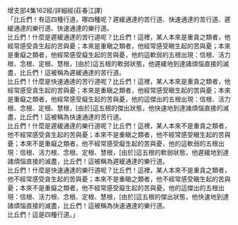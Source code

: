 增支部4集162經/詳細經(莊春江譯)  
「比丘們！有這四種行道，哪四種呢？遲緩通達的苦行道、快速通達的苦行道、遲緩通達的樂行道、快速通達的樂行道。  
比丘們！什麼是遲緩通達的苦行道呢？比丘們！這裡，某人本來是重貪之類者，他經常感受貪生起的苦與憂；本來是重瞋之類者，他經常感受瞋生起的苦與憂；本來是重癡之類者，他經常感受癡生起的苦與憂，他的這軟弱的五根出現：信根、活力根、念根、定根、慧根，[由於]這五根的軟弱狀態，他遲緩地到達諸煩惱直接的滅盡，比丘們！這被稱為遲緩通達的苦行道。  
比丘們！什麼是快速通達的苦行道呢？比丘們！這裡，某人本來是重貪之類者，他經常感受貪生起的苦與憂；本來是重瞋之類者，他經常感受瞋生起的苦與憂；本來是重癡之類者，他經常感受癡生起的苦與憂，他的這傑出的五根出現：信根、活力根、念根、定根、慧根，[由於]這五根的傑出狀態，他快速地到達諸煩惱直接的滅盡，比丘們！這被稱為快速通達的苦行道。  
比丘們！什麼是遲緩通達的樂行道呢？比丘們！這裡，某人本來不是重貪之類者，他不經常感受貪生起的苦與憂；本來不是重瞋之類者，他不經常感受瞋生起的苦與憂；本來不是重癡之類者，他不經常感受癡生起的苦與憂，他的這軟弱的五根出現：信根、活力根、念根、定根、慧根，[由於]這五根的軟弱狀態，他遲緩地到達諸煩惱直接的滅盡，比丘們！這被稱為遲緩通達的樂行道。  
比丘們！什麼是快速通達的樂行道呢？比丘們！這裡，某人本來不是重貪之類者，他不經常感受貪生起的苦與憂；本來不是重瞋之類者，他不經常感受瞋生起的苦與憂；本來不是重癡之類者，他不經常感受癡生起的苦與憂，他的這傑出的五根出現：信根、活力根、念根、定根、慧根，[由於]這五根的傑出狀態，他快速地到達諸煩惱直接的滅盡，比丘們！這被稱為快速通達的樂行道。  
比丘們！這是四種行道。」  
  
  
